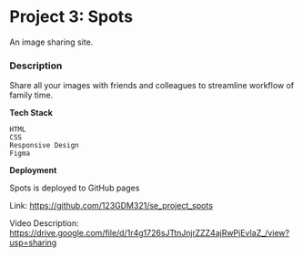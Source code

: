 # Project 3: Spots

An image sharing site.

### Description  

Share all your images with friends and colleagues to streamline workflow of family time.
  
**Tech Stack**
  
    HTML
    CSS
    Responsive Design
    Figma
  

**Deployment**

Spots is deployed to GitHub pages

Link: https://github.com/123GDM321/se_project_spots

Video Description: https://drive.google.com/file/d/1r4g1726sJTtnJnjrZZZ4ajRwPjEvIaZ_/view?usp=sharing

